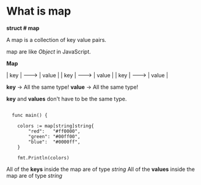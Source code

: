 # What is map

**struct # map**

A map is a collection of key value pairs.

map are like _Object_ in JavaScript.

**Map**

| key | ---> | value |
| key | ---> | value |
| key | ---> | value |

**key** -> All the same type!
**value** -> All the same type!

**key** and **values** don't have to be the same type.

```

  func main() {

	colors := map[string]string{
		"red":   "#ff0000",
		"green": "#00ff00",
		"blue":  "#0000ff",
	}

	fmt.Println(colors)

```

All of the **keys** inside the map are of type _string_
All of the **values** inside the map are of type _string_
